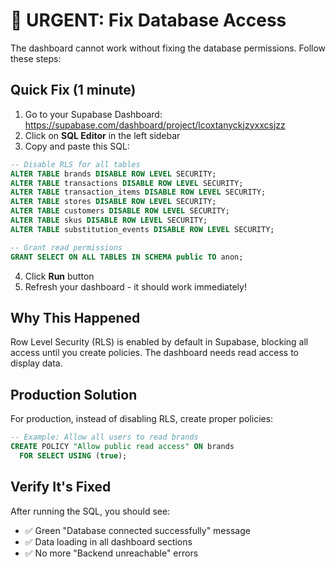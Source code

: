 # 🚨 URGENT: Fix Database Access

The dashboard cannot work without fixing the database permissions. Follow these steps:

## Quick Fix (1 minute)

1. Go to your Supabase Dashboard: https://supabase.com/dashboard/project/lcoxtanyckjzyxxcsjzz
2. Click on **SQL Editor** in the left sidebar
3. Copy and paste this SQL:

```sql
-- Disable RLS for all tables
ALTER TABLE brands DISABLE ROW LEVEL SECURITY;
ALTER TABLE transactions DISABLE ROW LEVEL SECURITY;
ALTER TABLE transaction_items DISABLE ROW LEVEL SECURITY;
ALTER TABLE stores DISABLE ROW LEVEL SECURITY;
ALTER TABLE customers DISABLE ROW LEVEL SECURITY;
ALTER TABLE skus DISABLE ROW LEVEL SECURITY;
ALTER TABLE substitution_events DISABLE ROW LEVEL SECURITY;

-- Grant read permissions
GRANT SELECT ON ALL TABLES IN SCHEMA public TO anon;
```

4. Click **Run** button
5. Refresh your dashboard - it should work immediately!

## Why This Happened

Row Level Security (RLS) is enabled by default in Supabase, blocking all access until you create policies. The dashboard needs read access to display data.

## Production Solution

For production, instead of disabling RLS, create proper policies:

```sql
-- Example: Allow all users to read brands
CREATE POLICY "Allow public read access" ON brands
  FOR SELECT USING (true);
```

## Verify It's Fixed

After running the SQL, you should see:

- ✅ Green "Database connected successfully" message
- ✅ Data loading in all dashboard sections
- ✅ No more "Backend unreachable" errors

